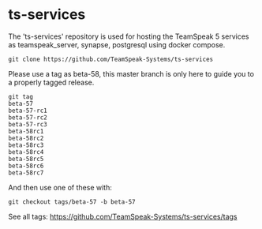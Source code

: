 # ts-services

The 'ts-services' repository is used for hosting the TeamSpeak 5 services as teamspeak_server, synapse, postgresql using docker compose.

    git clone https://github.com/TeamSpeak-Systems/ts-services
    
Please use a tag as beta-58, this master branch is only here to guide you to a properly tagged release.

    git tag
    beta-57
    beta-57-rc1
    beta-57-rc2
    beta-57-rc3
    beta-58rc1
    beta-58rc2
    beta-58rc3
    beta-58rc4
    beta-58rc5
    beta-58rc6
    beta-58rc7
    
And then use one of these with:

    git checkout tags/beta-57 -b beta-57

See all tags: https://github.com/TeamSpeak-Systems/ts-services/tags
